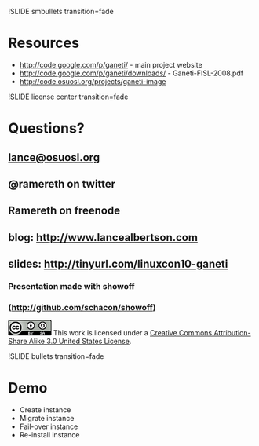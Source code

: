 !SLIDE smbullets transition=fade

# Resources #

* http://code.google.com/p/ganeti/ - main project website
* http://code.google.com/p/ganeti/downloads/ - Ganeti-FISL-2008.pdf
* http://code.osuosl.org/projects/ganeti-image

!SLIDE license center transition=fade

# Questions? #
## lance@osuosl.org ##
## @ramereth on twitter ##
## Ramereth on freenode ##

## blog: http://www.lancealbertson.com ##
## slides: http://tinyurl.com/linuxcon10-ganeti ##

### Presentation made with showoff ###
### (http://github.com/schacon/showoff) ###

<a rel="license" href="http://creativecommons.org/licenses/by-sa/3.0/us/">![Creative Commons License](cc.png "Creative Commons License")</a>
This work is licensed under a <a rel="license" href="http://creativecommons.org/licenses/by-sa/3.0/us/">Creative Commons Attribution-Share Alike 3.0 United States License</a>.

!SLIDE bullets transition=fade

# Demo #

* Create instance
* Migrate instance
* Fail-over instance
* Re-install instance
